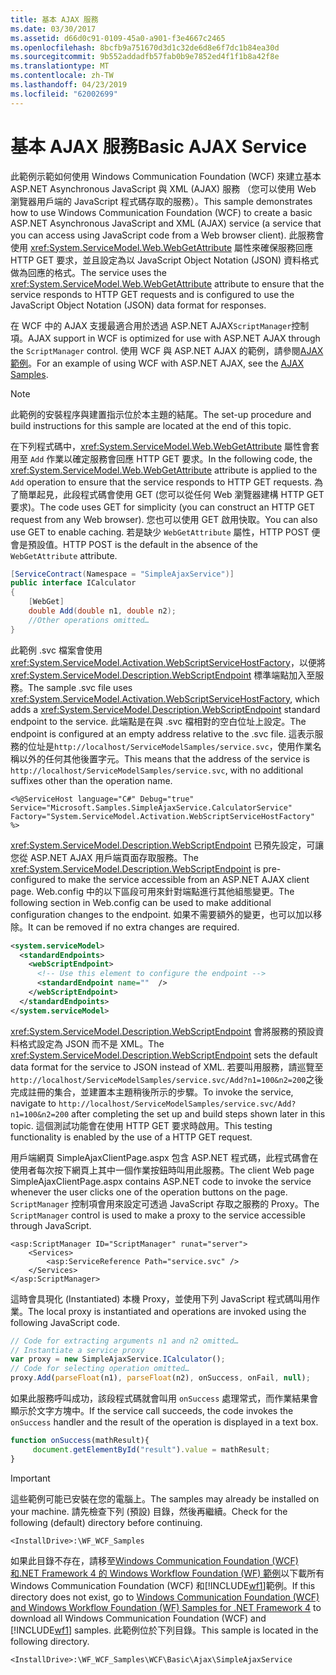 ```yaml
---
title: 基本 AJAX 服務
ms.date: 03/30/2017
ms.assetid: d66d0c91-0109-45a0-a901-f3e4667c2465
ms.openlocfilehash: 8bcfb9a751670d3d1c32de6d8e6f7dc1b84ea30d
ms.sourcegitcommit: 9b552addadfb57fab0b9e7852ed4f1f1b8a42f8e
ms.translationtype: MT
ms.contentlocale: zh-TW
ms.lasthandoff: 04/23/2019
ms.locfileid: "62002699"
---
```

# <a name="basic-ajax-service"></a><span data-ttu-id="a8249-102">基本 AJAX 服務</span><span class="sxs-lookup"><span data-stu-id="a8249-102">Basic AJAX Service</span></span>
<span data-ttu-id="a8249-103">此範例示範如何使用 Windows Communication Foundation (WCF) 來建立基本 ASP.NET Asynchronous JavaScript 與 XML (AJAX) 服務 （您可以使用 Web 瀏覽器用戶端的 JavaScript 程式碼存取的服務）。</span><span class="sxs-lookup"><span data-stu-id="a8249-103">This sample demonstrates how to use Windows Communication Foundation (WCF) to create a basic ASP.NET Asynchronous JavaScript and XML (AJAX) service (a service that you can access using JavaScript code from a Web browser client).</span></span> <span data-ttu-id="a8249-104">此服務會使用 <xref:System.ServiceModel.Web.WebGetAttribute> 屬性來確保服務回應 HTTP GET 要求，並且設定為以 JavaScript Object Notation (JSON) 資料格式做為回應的格式。</span><span class="sxs-lookup"><span data-stu-id="a8249-104">The service uses the <xref:System.ServiceModel.Web.WebGetAttribute> attribute to ensure that the service responds to HTTP GET requests and is configured to use the JavaScript Object Notation (JSON) data format for responses.</span></span>  
  
 <span data-ttu-id="a8249-105">在 WCF 中的 AJAX 支援最適合用於透過 ASP.NET AJAX`ScriptManager`控制項。</span><span class="sxs-lookup"><span data-stu-id="a8249-105">AJAX support in WCF is optimized for use with ASP.NET AJAX through the `ScriptManager` control.</span></span> <span data-ttu-id="a8249-106">使用 WCF 與 ASP.NET AJAX 的範例，請參閱[AJAX 範例](ajax.md)。</span><span class="sxs-lookup"><span data-stu-id="a8249-106">For an example of using WCF with ASP.NET AJAX, see the [AJAX Samples](ajax.md).</span></span>  
  
> [!NOTE]
>  <span data-ttu-id="a8249-107">此範例的安裝程序與建置指示位於本主題的結尾。</span><span class="sxs-lookup"><span data-stu-id="a8249-107">The set-up procedure and build instructions for this sample are located at the end of this topic.</span></span>  
  
 <span data-ttu-id="a8249-108">在下列程式碼中，<xref:System.ServiceModel.Web.WebGetAttribute> 屬性會套用至 `Add` 作業以確定服務會回應 HTTP GET 要求。</span><span class="sxs-lookup"><span data-stu-id="a8249-108">In the following code, the <xref:System.ServiceModel.Web.WebGetAttribute> attribute is applied to the `Add` operation to ensure that the service responds to HTTP GET requests.</span></span> <span data-ttu-id="a8249-109">為了簡單起見，此段程式碼會使用 GET (您可以從任何 Web 瀏覽器建構 HTTP GET 要求)。</span><span class="sxs-lookup"><span data-stu-id="a8249-109">The code uses GET for simplicity (you can construct an HTTP GET request from any Web browser).</span></span> <span data-ttu-id="a8249-110">您也可以使用 GET 啟用快取。</span><span class="sxs-lookup"><span data-stu-id="a8249-110">You can also use GET to enable caching.</span></span> <span data-ttu-id="a8249-111">若是缺少 `WebGetAttribute` 屬性，HTTP POST 便會是預設值。</span><span class="sxs-lookup"><span data-stu-id="a8249-111">HTTP POST is the default in the absence of the `WebGetAttribute` attribute.</span></span>  

```csharp
[ServiceContract(Namespace = "SimpleAjaxService")]
public interface ICalculator
{
    [WebGet]
    double Add(double n1, double n2);
    //Other operations omitted…
}
```

 <span data-ttu-id="a8249-112">此範例 .svc 檔案會使用 <xref:System.ServiceModel.Activation.WebScriptServiceHostFactory>，以便將 <xref:System.ServiceModel.Description.WebScriptEndpoint> 標準端點加入至服務。</span><span class="sxs-lookup"><span data-stu-id="a8249-112">The sample .svc file uses <xref:System.ServiceModel.Activation.WebScriptServiceHostFactory>, which adds a <xref:System.ServiceModel.Description.WebScriptEndpoint> standard endpoint to the service.</span></span> <span data-ttu-id="a8249-113">此端點是在與 .svc 檔相對的空白位址上設定。</span><span class="sxs-lookup"><span data-stu-id="a8249-113">The endpoint is configured at an empty address relative to the .svc file.</span></span> <span data-ttu-id="a8249-114">這表示服務的位址是`http://localhost/ServiceModelSamples/service.svc`，使用作業名稱以外的任何其他後置字元。</span><span class="sxs-lookup"><span data-stu-id="a8249-114">This means that the address of the service is `http://localhost/ServiceModelSamples/service.svc`, with no additional suffixes other than the operation name.</span></span>  

```svc
<%@ServiceHost language="C#" Debug="true" Service="Microsoft.Samples.SimpleAjaxService.CalculatorService" Factory="System.ServiceModel.Activation.WebScriptServiceHostFactory" %>
```

 <span data-ttu-id="a8249-115"><xref:System.ServiceModel.Description.WebScriptEndpoint> 已預先設定，可讓您從 ASP.NET AJAX 用戶端頁面存取服務。</span><span class="sxs-lookup"><span data-stu-id="a8249-115">The <xref:System.ServiceModel.Description.WebScriptEndpoint> is pre-configured to make the service accessible from an ASP.NET AJAX client page.</span></span> <span data-ttu-id="a8249-116">Web.config 中的以下區段可用來針對端點進行其他組態變更。</span><span class="sxs-lookup"><span data-stu-id="a8249-116">The following section in Web.config can be used to make additional configuration changes to the endpoint.</span></span> <span data-ttu-id="a8249-117">如果不需要額外的變更，也可以加以移除。</span><span class="sxs-lookup"><span data-stu-id="a8249-117">It can be removed if no extra changes are required.</span></span>  
  
```xml  
<system.serviceModel>  
  <standardEndpoints>  
    <webScriptEndpoint>  
      <!-- Use this element to configure the endpoint -->  
      <standardEndpoint name=""  />  
    </webScriptEndpoint>  
  </standardEndpoints>  
</system.serviceModel>  
```  
  
 <span data-ttu-id="a8249-118"><xref:System.ServiceModel.Description.WebScriptEndpoint> 會將服務的預設資料格式設定為 JSON 而不是 XML。</span><span class="sxs-lookup"><span data-stu-id="a8249-118">The <xref:System.ServiceModel.Description.WebScriptEndpoint> sets the default data format for the service to JSON instead of XML.</span></span> <span data-ttu-id="a8249-119">若要叫用服務，請巡覽至`http://localhost/ServiceModelSamples/service.svc/Add?n1=100&n2=200`之後完成註冊的集合，並建置本主題稍後所示的步驟。</span><span class="sxs-lookup"><span data-stu-id="a8249-119">To invoke the service, navigate to `http://localhost/ServiceModelSamples/service.svc/Add?n1=100&n2=200` after completing the set up and build steps shown later in this topic.</span></span> <span data-ttu-id="a8249-120">這個測試功能會在使用 HTTP GET 要求時啟用。</span><span class="sxs-lookup"><span data-stu-id="a8249-120">This testing functionality is enabled by the use of a HTTP GET request.</span></span>  
  
 <span data-ttu-id="a8249-121">用戶端網頁 SimpleAjaxClientPage.aspx 包含 ASP.NET 程式碼，此程式碼會在使用者每次按下網頁上其中一個作業按鈕時叫用此服務。</span><span class="sxs-lookup"><span data-stu-id="a8249-121">The client Web page SimpleAjaxClientPage.aspx contains ASP.NET code to invoke the service whenever the user clicks one of the operation buttons on the page.</span></span> <span data-ttu-id="a8249-122">`ScriptManager` 控制項會用來設定可透過 JavaScript 存取之服務的 Proxy。</span><span class="sxs-lookup"><span data-stu-id="a8249-122">The `ScriptManager` control is used to make a proxy to the service accessible through JavaScript.</span></span>  

```aspx-csharp
<asp:ScriptManager ID="ScriptManager" runat="server">  
    <Services>  
        <asp:ServiceReference Path="service.svc" />  
    </Services>  
</asp:ScriptManager>  
```

 <span data-ttu-id="a8249-123">這時會具現化 (Instantiated) 本機 Proxy，並使用下列 JavaScript 程式碼叫用作業。</span><span class="sxs-lookup"><span data-stu-id="a8249-123">The local proxy is instantiated and operations are invoked using the following JavaScript code.</span></span>  

```javascript
// Code for extracting arguments n1 and n2 omitted…  
// Instantiate a service proxy  
var proxy = new SimpleAjaxService.ICalculator();  
// Code for selecting operation omitted…  
proxy.Add(parseFloat(n1), parseFloat(n2), onSuccess, onFail, null);  
```

 <span data-ttu-id="a8249-124">如果此服務呼叫成功，該段程式碼就會叫用 `onSuccess` 處理常式，而作業結果會顯示於文字方塊中。</span><span class="sxs-lookup"><span data-stu-id="a8249-124">If the service call succeeds, the code invokes the `onSuccess` handler and the result of the operation is displayed in a text box.</span></span>  

```javascript
function onSuccess(mathResult){  
     document.getElementById("result").value = mathResult;  
}
```

> [!IMPORTANT]
>  <span data-ttu-id="a8249-125">這些範例可能已安裝在您的電腦上。</span><span class="sxs-lookup"><span data-stu-id="a8249-125">The samples may already be installed on your machine.</span></span> <span data-ttu-id="a8249-126">請先檢查下列 (預設) 目錄，然後再繼續。</span><span class="sxs-lookup"><span data-stu-id="a8249-126">Check for the following (default) directory before continuing.</span></span>  
>   
>  `<InstallDrive>:\WF_WCF_Samples`  
>   
>  <span data-ttu-id="a8249-127">如果此目錄不存在，請移至[Windows Communication Foundation (WCF) 和.NET Framework 4 的 Windows Workflow Foundation (WF) 範例](https://go.microsoft.com/fwlink/?LinkId=150780)以下載所有 Windows Communication Foundation (WCF) 和[!INCLUDE[wf1](../../../../includes/wf1-md.md)]範例。</span><span class="sxs-lookup"><span data-stu-id="a8249-127">If this directory does not exist, go to [Windows Communication Foundation (WCF) and Windows Workflow Foundation (WF) Samples for .NET Framework 4](https://go.microsoft.com/fwlink/?LinkId=150780) to download all Windows Communication Foundation (WCF) and [!INCLUDE[wf1](../../../../includes/wf1-md.md)] samples.</span></span> <span data-ttu-id="a8249-128">此範例位於下列目錄。</span><span class="sxs-lookup"><span data-stu-id="a8249-128">This sample is located in the following directory.</span></span>  
>   
>  `<InstallDrive>:\WF_WCF_Samples\WCF\Basic\Ajax\SimpleAjaxService`  
